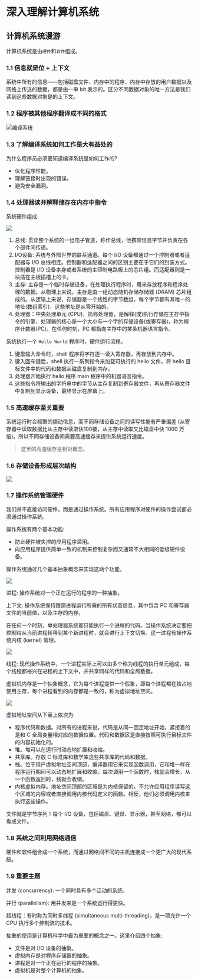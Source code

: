 # 深入理解计算机系统


## 计算机系统漫游
计算机系统是由`硬件`和`软件`组成。

### 1.1 信息就是位 + 上下文
系统中所有的信息——包括磁盘文件、内存中的程序、内存中存放的用户数据以及网络上传送的数据，都是由一串 bit 表示的。区分不同数据对象的唯一方法是我们读到这些数据对象是的上下文。

### 1.2 程序被其他程序翻译成不同的格式

![编译系统](https://raw.githubusercontent.com/xingyys/myblog/main/posts/images/20210831190321.png)

### 1.3 了解编译系统如何工作是大有益处的
为什么程序员必须要知道编译系统是如何工作的?
- 优化程序性能。
- 理解链接时出现的错误。
- 避免安全漏洞。

### 1.4 处理器读并解释储存在内存中指令
系统硬件组成

![](https://raw.githubusercontent.com/xingyys/myblog/main/posts/images/20210901205400.png)

1. 总线: 贯穿整个系统的一组电子管道，称作总线，他携带信息字节并负责在各个部件间传递。
2. I/O设备: 系统与外部世界的联系通道。每个 I/O 设备都通过一个控制器或者适配器与 I/O 总线相连。控制器和适配器之间的区别主要在于它们的封装方式。控制器是 I/O 设备本身或者系统的主印制电路板上的芯片组。而适配器则是一块插在主板插槽上的卡。
3. 主存: 主存是一个临时存储设备，在处理执行程序时，用来存放程序和程序处理的数据。从物理上来说，主存是由一组动态随机存储存储器 (DRAM) 芯片组成的。从逻辑上来说，存储器是一个线性的字节数组，每个字节都有其唯一的地址(数组索引)，这些地址是从零开始的。
4. 处理器：中央处理单元 (CPU)，简称处理器，是解释(或)执行存储在主存中指令的引擎、处理器的核心是一个大小与一个字的存储设备(或寄存器)，称为程序计数器(PC)。在任何时刻，PC 都指向主存中的某条机器语言指令。

系统执行一个 `Hello World` 程序时，硬件运行流程。
1. 键盘输入命令时，shell 程序将字符逐一读入寄存器，再存放到内存中。
2. 键入回车键后，shell 执行一系列指令来加载可执行的 hello 文件，将 hello 目标文件中的代码和数据从磁盘复制到内存。
3. 处理器开始执行 hello 程序 main 程序中的机器语言指令。
4. 这些指令将输出的字符串中的字节从主存复制到寄存器文件，再从寄存器文件中复制到显示设备，最终显示在屏幕上。

### 1.5 高速缓存至关重要
系统运行时会频繁的挪动信息，而不同存储设备之间的读写性能有严重偏差 (从寄存器中读取数据比从主存中读取快100被，从主存中读取又比磁盘中快 1000 万倍)。所以不同存储设备间需要高速缓存来提供系统运行速度。

> 这里的高速缓存是相对概念。

### 1.6 存储设备形成层次结构

![](https://raw.githubusercontent.com/xingyys/myblog/main/posts/images/20210901212609.png)

### 1.7 操作系统管理硬件
我们并不直接访问硬件，而是通过操作系统。所有应用程序对硬件的操作尝试都必须通过操作系统。

操作系统有两个基本功能:
- 防止硬件被失控的应用程序滥用。
- 向应用程序提供简单一致的机制来控制复杂而又通常不大相同的低级硬件设备。

操作系统通过几个基本抽象概念来实现这两个功能。

![](https://raw.githubusercontent.com/xingyys/myblog/main/posts/images/20210901214102.png)

进程: 操作系统对一个正在运行的程序的一种抽象。

上下文: 操作系统保持跟踪进程运行所需的所有状态信息，其中包含 PC 和寄存器文件的当前值，以及主存的内存。

在任何一个时刻，单处理器系统都只能执行一个进程的代码。当操作系统决定要把控制权从当前进程转移到某个新进程时，就会进行上下文切换。这一过程有操作系统内核 (kernel) 管理。

![](https://raw.githubusercontent.com/xingyys/myblog/main/posts/images/20210901213718.png)

线程: 现代操作系统中，一个进程实际上可以由多个称为线程的执行单元组成，每个线程都裕兴在进程的上下文中，并共享同样的代码和全局数据。

虚拟机内存是一个抽象概念，它为每个进程提供一个假象，即每个进程都在独占地使用主存，每个进程看到的内存都是一致的，称为虚拟地址空间。

![](https://raw.githubusercontent.com/xingyys/myblog/main/posts/images/20210901214306.png)

虚拟地址空间从下至上依次为:
- 程序代码和数据。对所有的进程来说，代码是从同一固定地址开始，紧接着的是和 C 全局变量相对应的数据位置。代码和数据区是直接按照可执行目标文件的内容初始化的。
- 堆。堆可以在运行时动态地扩展和收缩。
- 共享库。存放 C 标准库和数学库这些共享库的代码和数据。
- 栈。位于用户虚拟地址空间顶部，编译器用它来实现函数调用，它和堆一样在程序运行期间可以动态地扩展和收缩。每次调用一个函数时，栈就会增长，从一个函数返回时，栈就会收缩。
- 内核虚拟内存。地址空间顶部的区域是为内核保留的。不允许应用程序读写这个区域的内容或者直接调用内核代码定义的函数。相反，他们必须调用内核来执行这些操作。

文件就是字节序列！每个 I/O 设备，包括磁盘、键盘、显示器，甚至网络，都可以看成文件。

### 1.8 系统之间利用网络通信

硬件和软件组合成一个系统，而通过网络间不同的主机连接成一个更广大的现代系统。
### 1.9 重要主题
并发 (concurrency): 一个同时具有多个活动的系统。

并行 (parallelism): 用并发来是一个系统运行得更快。

超线程：有时称为同时多线程 (simultaneous multi-threading)，是一项允许一个 CPU 执行多个控制流的技术。

抽象的使用是计算机科学中最为重要的概念之一。这里介绍四个抽象:
- 文件是对 I/O 设备的抽象。
- 虚拟内存是对程序存储器的抽象。
- 进程是对一个正在运行的程序的抽象。
- 虚拟机是对整个计算机的抽象。
